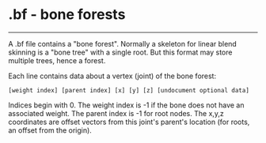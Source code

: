 .bf - bone forests
==================

------------------------------------------------------------------------

A .bf file contains a "bone forest". Normally a skeleton for linear blend skinning is a "bone tree" with a single root. But this format may store multiple trees, hence a forest.

Each line contains data about a vertex (joint) of the bone forest:

    [weight index] [parent index] [x] [y] [z] [undocument optional data]

Indices begin with 0. The weight index is -1 if the bone does not have an associated weight. The parent index is -1 for root nodes. The x,y,z coordinates are offset vectors from this joint's parent's location (for roots, an offset from the origin).
